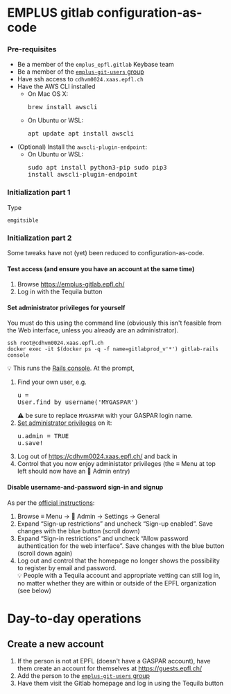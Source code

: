 # EMPLUS gitlab configuration-as-code

### Pre-requisites

- Be a member of the `emplus_epfl.gitlab` Keybase team
- Be a member of the [`emplus-git-users` group](https://groups.epfl.ch/viewgroup?groupid=S28705)
- Have ssh access to `cdhvm0024.xaas.epfl.ch`
- Have the AWS CLI installed
   - On Mac OS X: <pre>brew install awscli</pre>
   - On Ubuntu or WSL: <pre>apt update
apt install awscli</pre>
- (Optional) Install the `awscli-plugin-endpoint`:
   - On Ubuntu or WSL: <pre>sudo apt install python3-pip
sudo pip3 install awscli-plugin-endpoint</pre>

### Initialization part 1

Type
```
emgitsible
```

### Initialization part 2

Some tweaks have not (yet) been reduced to configuration-as-code.

#### Test access (and ensure you have an account at the same time)

1. Browse https://emplus-gitlab.epfl.ch/
1. Log in with the Tequila button

#### Set administrator privileges for yourself

You must do this using the command line (obviously this isn't feasible from the Web interface, unless you already are an administrator).

```
ssh root@cdhvm0024.xaas.epfl.ch
docker exec -it $(docker ps -q -f name=gitlabprod_v'*') gitlab-rails console
```

💡 This runs the [Rails console](https://docs.gitlab.com/ee/administration/troubleshooting/gitlab_rails_cheat_sheet.html). At the prompt,

1. Find your own user, e.g. <pre>u = User.find_by_username('MYGASPAR')</pre>⚠ be sure to replace `MYGASPAR` with your GASPAR login name.
1. [Set administrator privileges](https://forum.gitlab.com/t/how-do-i-change-my-profile-to-admin/35888) on it:<pre>u.admin = TRUE
u.save!</pre>
1. Log out of https://cdhvm0024.xaas.epfl.ch/ and back in
1. Control that you now enjoy administator privileges (the ≡ Menu at top left should now have an 🔧 Admin entry)

#### Disable username-and-password sign-in and signup

As per the [official instructions](https://docs.gitlab.com/ee/user/admin_area/settings/sign_in_restrictions.html):

1. Browse ≡ Menu → 🔧 Admin → Settings → General
1. Expand “Sign-up restrictions” and uncheck “Sign-up enabled”. Save changes with the blue button (scroll down)
1. Expand “Sign-in restrictions” and uncheck “Allow password authentication for the web interface”. Save changes with the blue button (scroll down again)
1. Log out and control that the homepage no longer shows the possibility to register by email and password. <br> 💡 People with a Tequila account and appropriate vetting can still log in, no matter whether they are within or outside of the EPFL organization (see below)

# Day-to-day operations

## Create a new account

1. If the person is not at EPFL (doesn't have a GASPAR account), have them create an account for themselves at https://guests.epfl.ch/
1. Add the person to the [`emplus-git-users` group](https://groups.epfl.ch/viewgroup?groupid=S28705)
1. Have them visit the Gitlab homepage and log in using the Tequila button
